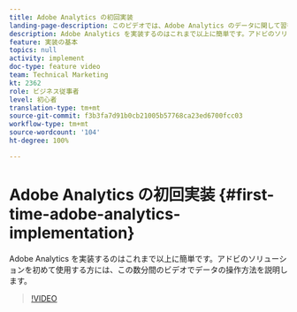 ```yaml
---
title: Adobe Analytics の初回実装
landing-page-description: このビデオでは、Adobe Analytics のデータに関して習得し、運用するプロセスについて数分間で説明します。
description: Adobe Analytics を実装するのはこれまで以上に簡単です。アドビのソリューションを初めて使用する方には、この数分間のビデオでデータの操作方法を説明します。
feature: 実装の基本
topics: null
activity: implement
doc-type: feature video
team: Technical Marketing
kt: 2362
role: ビジネス従事者
level: 初心者
translation-type: tm+mt
source-git-commit: f3b3fa7d91b0cb21005b57768ca23ed6700fcc03
workflow-type: tm+mt
source-wordcount: '104'
ht-degree: 100%

---
```



# Adobe Analytics の初回実装 {#first-time-adobe-analytics-implementation}

Adobe Analytics を実装するのはこれまで以上に簡単です。アドビのソリューションを初めて使用する方には、この数分間のビデオでデータの操作方法を説明します。

>[!VIDEO](https://video.tv.adobe.com/v/25456/?quality=12)
